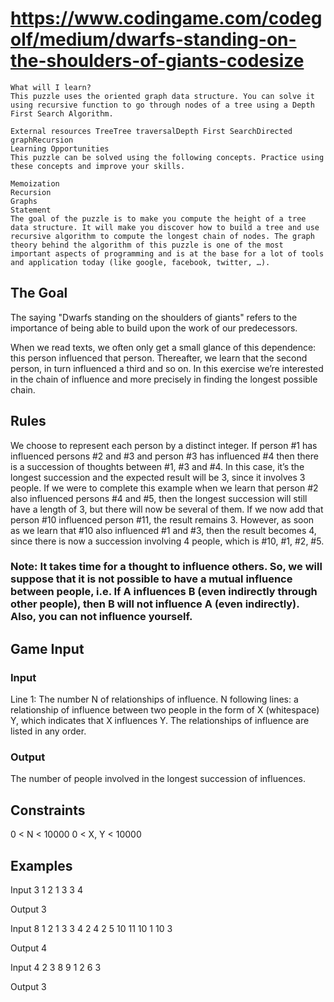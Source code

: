 # <https://www.codingame.com/codegolf/medium/dwarfs-standing-on-the-shoulders-of-giants-codesize>

```text
What will I learn?
This puzzle uses the oriented graph data structure. You can solve it using recursive function to go through nodes of a tree using a Depth First Search Algorithm.

External resources TreeTree traversalDepth First SearchDirected graphRecursion
Learning Opportunities
This puzzle can be solved using the following concepts. Practice using these concepts and improve your skills.

Memoization
Recursion
Graphs
Statement
The goal of the puzzle is to make you compute the height of a tree data structure. It will make you discover how to build a tree and use recursive algorithm to compute the longest chain of nodes. The graph theory behind the algorithm of this puzzle is one of the most important aspects of programming and is at the base for a lot of tools and application today (like google, facebook, twitter, …).
```

## The Goal

The saying "Dwarfs standing on the shoulders of giants" refers to the importance of being able to build upon the work of our predecessors.

When we read texts, we often only get a small glance of this dependence: this person influenced that person. Thereafter, we learn that the second person, in turn influenced a third and so on. In this exercise we’re interested in the chain of influence and more precisely in finding the longest possible chain.​

## Rules

We choose to represent each person by a distinct integer. If person #1 has influenced persons #2 and #3 and person #3 has influenced #4 then there is a succession of thoughts between #1, #3 and #4. In this case, it’s the longest succession and the expected result will be 3, since it involves 3 people.
If we were to complete this example when we learn that person #2 also influenced persons #4 and #5, then the longest succession will still have a length of 3, but there will now be several of them.
If we now add that person #10 influenced person #11, the result remains 3. However, as soon as we learn that #10 also influenced #1 and #3, then the result becomes 4, since there is now a succession involving 4 people, which is #10, #1, #2, #5.


### Note: It takes time for a thought to influence others. So, we will suppose that it is not possible to have a mutual influence between people, i.e. If A influences B (even indirectly through other people), then B will not influence A (even indirectly). Also, you can not influence yourself.

## Game Input

### Input

Line 1: The number N of relationships of influence.
N following lines: a relationship of influence between two people in the form of X (whitespace) Y, which indicates that X influences Y. The relationships of influence are listed in any order.

### Output

The number of people involved in the longest succession of influences.

## Constraints

0 < N < 10000
0 < X, Y < 10000

## Examples

Input
3
1 2
1 3
3 4

Output
3

Input
8
1 2
1 3
3 4
2 4
2 5
10 11
10 1
10 3

Output
4

Input
4
2 3
8 9
1 2
6 3

Output
3